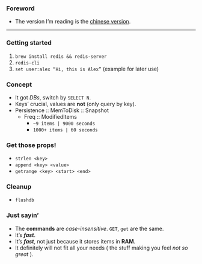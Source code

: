 ### Foreword
- The version I’m reading is the [chinese version](http://wiki.jikexueyuan.com/project/the-little-redis-book/basics.html).

-------

### Getting started
1. ```brew install redis && redis-server```
2. ```redis-cli```
3. ```set user:alex “Hi, this is Alex”``` (example for later use)

### Concept
- It got *DBs*, switch by ```SELECT N```.
- Keys’ crucial, values are **not** (only query by key). 
- Persistence :: MemToDisk :: Snapshot
    - Freq :: ModifiedItems
        - ```~9 items | 9000 seconds```
        - ```1000+ items | 60 seconds```

### Get those props!
- ```strlen <key>```
- ```append <key> <value>```
- ```getrange <key> <start> <end>```

### Cleanup
- ```flushdb```

### Just sayin’
- The **commands** are *case-insensitive*. ```GET```, ```get``` are the same.
- It’s ***fast***.
- It’s ***fast***, not just because it stores items in **RAM**.
- It definitely will not fit all your needs ( the stuff making you feel *not so great* ).